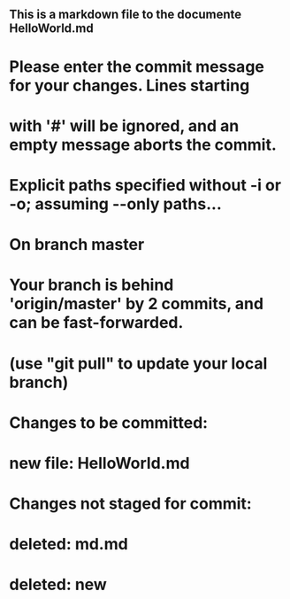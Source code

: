 ﻿## This is a markdown file to the documente HelloWorld.md

# Please enter the commit message for your changes. Lines starting
# with '#' will be ignored, and an empty message aborts the commit.
# Explicit paths specified without -i or -o; assuming --only paths...
# On branch master
# Your branch is behind 'origin/master' by 2 commits, and can be fast-forwarded.
#   (use "git pull" to update your local branch)
#
# Changes to be committed:
#	new file:   HelloWorld.md
#
# Changes not staged for commit:
#	deleted:    md.md
#	deleted:    new
#

